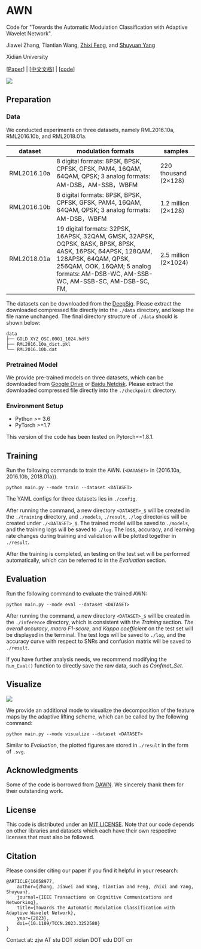 # AWN

Code for "Towards the Automatic Modulation Classification with Adaptive Wavelet Network".

Jiawei Zhang, Tiantian Wang, [Zhixi Feng](https://faculty.xidian.edu.cn/FZX/zh_CN/index.htm), and [Shuyuan Yang](https://web.xidian.edu.cn/syyang/)

Xidian University

[[Paper](https://ieeexplore.ieee.org/document/10058977)] | [[中文文档](doc-CN/README.md)] | [[code](https://github.com/zjwXDU/AWN)]

![](./assets/arch.png)

## Preparation

### Data

We conducted experiments on three datasets, namely RML2016.10a, RML2016.10b, and RML2018.01a.

| dataset     | modulation formats                                           | samples              |
| ----------- | ------------------------------------------------------------ | -------------------- |
| RML2016.10a | 8 digital formats: 8PSK, BPSK, CPFSK, GFSK, PAM4, 16QAM, 64QAM, QPSK; 3 analog formats: AM-DSB，AM-SSB，WBFM | 220 thousand (2×128) |
| RML2016.10b | 8 digital formats: 8PSK, BPSK, CPFSK, GFSK, PAM4, 16QAM, 64QAM, QPSK; 3 analog formats: AM-DSB，WBFM | 1.2 million (2×128)  |
| RML2018.01a | 19 digital formats: 32PSK, 16APSK, 32QAM, GMSK, 32APSK, OQPSK, 8ASK, BPSK, 8PSK, 4ASK, 16PSK, 64APSK, 128QAM, 128APSK, 64QAM, QPSK, 256QAM, OOK, 16QAM; 5 analog formats: AM-DSB-WC, AM-SSB-WC, AM-SSB-SC, AM-DSB-SC, FM, | 2.5 million (2×1024) |

The datasets can be downloaded from the [DeepSig](https://www.deepsig.ai/). Please extract the downloaded compressed file directly into the `./data` directory, and keep the file name unchanged. The final directory structure of `./data` should is shown below:

```
data
├── GOLD_XYZ_OSC.0001_1024.hdf5
├── RML2016.10a_dict.pkl
└── RML2016.10b.dat
```

### Pretrained Model

We provide pre-trained models on three datasets, which can be downloaded from [Google Drive](https://drive.google.com/file/d/1vJnjuPFFbraEc__F8AXhbzFyWwooMWoL/view?usp=share_link) or [Baidu Netdisk](https://pan.baidu.com/s/1GjITK7VL_PrIcbZ8zc3oSw?pwd=6znj). Please extract the downloaded compressed file directly into the `./checkpoint` directory.

### Environment Setup

- Python >= 3.6
- PyTorch >=1.7

This version of the code has been tested on Pytorch==1.8.1.

## Training

Run the following commands to train the AWN. (`<DATASET>` in {2016.10a, 2016.10b, 2018.01a}).

```
python main.py --mode train --dataset <DATASET>
```

The YAML configs for three datasets lies in `./config`.

After running the command, a new directory `<DATASET>_$` will be created in the `./training` directory, and `./models`, `./result`, `./log` directories will be created under `./<DATASET>_$`. The trained model will be saved to `./models`, and the training logs will be saved to `./log`. The loss, accuracy, and learning rate changes during training and validation will be plotted together in `./result`.

After the training is completed, an testing on the test set will be performed automatically, which can be referred to in the *Evaluation* section.

## Evaluation

Run the following command to evaluate the trained AWN:

```
python main.py --mode eval --dataset <DATASET>
```

After running the command, a new directory `<DATASET>_$` will be created in the `./inference` directory, which is consistent with the *Training* section. *The overall accuracy*, *macro F1-score*, and *Kappa coefficient* on the test set will be displayed in the terminal. The test logs will be saved to `./log`, and the accuracy curve with respect to SNRs and confusion matrix will be saved to `./result`.

If you have further analysis needs, we recommend modifying the `Run_Eval()` function to directly save the raw data, such as *Confmat_Set*.

## Visualize

![](./assets/lifting_scheme_visualize.png)

We provide an additional mode to visualize the decomposition of the feature maps by the adaptive lifting scheme, which can be called by the following command:

```
python main.py --mode visualize --dataset <DATASET>
```

Similar to *Evaluation*, the plotted figures are stored in `./result` in the form of `.svg`.

## Acknowledgments

Some of the code is borrowed from [DAWN](https://github.com/mxbastidasr/DAWN_WACV2020). We sincerely thank them for their outstanding work.

## License

This code is distributed under an [MIT LICENSE](https://github.com/zjwXDU/AWN/blob/main/LICENSE). Note that our code depends on other libraries and datasets which each have their own respective licenses that must also be followed.

## Citation

Please consider citing our paper if you find it helpful in your research:

```
@ARTICLE{10058977,
	author={Zhang, Jiawei and Wang, Tiantian and Feng, Zhixi and Yang, Shuyuan},
	journal={IEEE Transactions on Cognitive Communications and Networking}, 
	title={Towards the Automatic Modulation Classification with Adaptive Wavelet Network}, 
	year={2023},
	doi={10.1109/TCCN.2023.3252580}
}
```


Contact at: zjw AT stu DOT xidian DOT edu DOT cn
